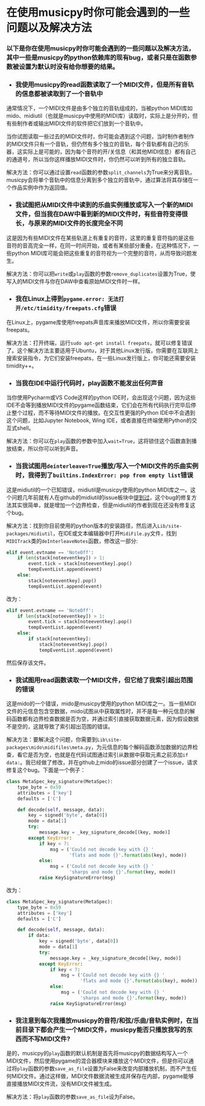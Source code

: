 # 在使用musicpy时你可能会遇到的一些问题以及解决方法

### 以下是你在使用musicpy时你可能会遇到的一些问题以及解决方法，其中一些是musicpy的python依赖库的现有bug，或者只是在函数参数被设置为默认时没有给你想要的结果。

* ### 我使用musicpy的read函数读取了一个MIDI文件，但是所有音轨的信息都被读取到了一个音轨中
通常情况下，一个MIDI文件是由多个独立的音轨组成的，当被python MIDI库如mido、midiutil（也就是musicpy中使用的MIDI库）读取时，实际上是分开的，但有些制作者或输出MIDI文件的软件把它们放到一个音轨中。

当你试图读取一些过去的MIDI文件时，你可能会遇到这个问题，当时制作者制作的MIDI文件只有一个音轨，但仍然有多个独立的音轨，每个音轨都有自己的乐器，这实际上是可能的，因为每个音符的开/关信息（和其他MIDI信息）都有自己的通道号，所以当你这样播放MIDI文件时，你仍然可以听到所有的独立音轨。

解决方法：你可以通过设置`read`函数的参数`split_channels`为True来分离音轨，musicpy会将单个音轨中的信息分离到多个独立的音轨中，通过算法将其存储在一个作品实例中作为返回值。

* ### 我试图把从MIDI文件中读到的乐曲实例播放或写入一个新的MIDI文件，但当我在DAW中看到新的MIDI文件时，有些音符变得很长，与原来的MIDI文件的长度完全不同

这是因为有些MIDI文件在某些轨道上有重复的音符，这里的重复音符指的是这些音符的音高完全一样，在同一时间开始，或者有某些部分重叠，在这种情况下，一些python MIDI库可能会把这些重复的音符视为一个完整的音符，从而导致问题发生。

解决方法：你可以把`write`或`play`函数的参数`remove_duplicates`设置为True，使写入的MIDI文件与你在DAW中查看原始MIDI文件时一样。

* ### 我在Linux上得到`pygame.error: 无法打开/etc/timidity/freepats.cfg`错误
在Linux上，pygame库使用freepats声音库来播放MIDI文件，所以你需要安装freepats。

解决方法：打开终端，运行`sudo apt-get install freepats`，就可以修复错误了。这个解决方法主要适用于Ubuntu，对于其他Linux发行版，你需要在互联网上搜索安装指令，为它们安装freepats，在一些Linux发行版上，你可能还需要安装timidity++。

* ### 当我在IDE中运行代码时，play函数不能发出任何声音
当你使用Pycharm或VS Code这样的python IDE时，会出现这个问题，因为这些IDE不会等到播放MIDI文件的pygame函数结束，它们会在所有代码执行完毕后停止整个过程，而不等待MIDI文件的播放。在交互性更强的Python IDE中不会遇到这个问题，比如Jupyter Notebook, Wing IDE，或者直接在终端使用Python的交互式shell。

解决方法：你可以在`play`函数的参数中加入`wait=True`，这将锁住这个函数直到播放结束，所以你可以听到声音。

* ### 当我试图用`deinterleave=True`播放/写入一个MIDI文件的乐曲实例时，我得到了`builtins.IndexError: pop from empty list`错误
这是midiutil的一个已知错误，midiutil是musicpy使用的python MIDI库之一。这个问题几年前就有人在github的midiutil的issue板块中[提到过](https://github.com/MarkCWirt/MIDIUtil/issues/24)，这个bug的修复方法其实很简单，就是增加一个边界检查，但是midiutil的作者到现在还没有修复这个bug。

解决方法：找到你目前使用的python版本的安装路径，然后进入`Lib/site-packages/midiutil`，在IDE或文本编辑器中打开`MidiFile.py`文件，找到`MIDITrack`类的`deInterleaveNotes`函数，修改这一部分:
```python
elif event.evtname == 'NoteOff':
    if len(stack[noteeventkey]) > 1:
        event.tick = stack[noteeventkey].pop()
        tempEventList.append(event)
    else:
        stack[noteeventkey].pop()
        tempEventList.append(event)
```
改为：
```python
elif event.evtname == 'NoteOff':
    if len(stack[noteeventkey]) > 1:
        event.tick = stack[noteeventkey].pop()
        tempEventList.append(event)
    else:
        if stack[noteeventkey]:
            stack[noteeventkey].pop()
            tempEventList.append(event)
```
然后保存该文件。

* ### 我试图用read函数读取一个MIDI文件，但它给了我索引超出范围的错误
这是mido的一个错误，mido是musicpy使用的python MIDI库之一。当一些MIDI文件的元信息包含空数据，mido试图从中获取属性时，并不是每一种元信息的解码函数都有边界检查数据是否为空，并通过索引直接获取数据元素，因为假设数据不是空的，这就导致了索引超出范围的错误。

解决方法：要解决这个问题，你需要到`Lib\site-packages\mido\midifiles\meta.py`，为元信息的每个解码函数添加数据的边界检查，看它是否为空，也就是在代码试图通过索引从数据中获取元素之前添加`if data:`。我已经做了修改，并在github上mido的issue部分创建了一个issue，请求修复这个bug。下面是一个例子：
```python
class MetaSpec_key_signature(MetaSpec):
    type_byte = 0x59
    attributes = ['key']
    defaults = ['C']

    def decode(self, message, data):
        key = signed('byte', data[0])
        mode = data[1]
        try:
            message.key = _key_signature_decode[(key, mode)]
        except KeyError:
            if key < 7:
                msg = ('Could not decode key with {} '
                       'flats and mode {}'.format(abs(key), mode))
            else:
                msg = ('Could not decode key with {} '
                       'sharps and mode {}'.format(key, mode))
            raise KeySignatureError(msg)
```
改为：
```python
class MetaSpec_key_signature(MetaSpec):
    type_byte = 0x59
    attributes = ['key']
    defaults = ['C']

    def decode(self, message, data):
        if data:
            key = signed('byte', data[0])
            mode = data[1]
            try:
                message.key = _key_signature_decode[(key, mode)]
            except KeyError:
                if key < 7:
                    msg = ('Could not decode key with {} '
                           'flats and mode {}'.format(abs(key), mode))
                else:
                    msg = ('Could not decode key with {} '
                           'sharps and mode {}'.format(key, mode))
                raise KeySignatureError(msg)
```

* ### 我注意到每次我播放musicpy的音符/和弦/乐曲/音轨实例时，在当前目录下都会产生一个MIDI文件，musicpy能否只播放我写的东西而不写MIDI文件?
是的，musicpy的`play`函数的默认机制是首先将musicpy的数据结构写入一个MIDI文件，然后使用pygame的混合器模块来播放这个MIDI文件，但是你可以通过将`play`函数的参数`save_as_file`设置为False来改变内部播放机制，而不产生任何MIDI文件。通过这样做，MIDI文件数据流被生成并保存在内部，pygame能够直接播放MIDI文件流，没有MIDI文件被生成。

解决方法：将`play`函数的参数`save_as_file`设为False。
